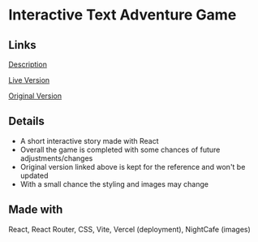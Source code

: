 # Interactive Text Adventure Game

## Links

[Description](https://poets-of-tomorrows-world.vercel.app/description)

[Live Version](https://poets-of-tomorrows-world.vercel.app/)

[Original Version](https://github.com/Dimterion/Interactive-text-adventure-game)

## Details

- A short interactive story made with React
- Overall the game is completed with some chances of future adjustments/changes
- Original version linked above is kept for the reference and won't be updated
- With a small chance the styling and images may change

## Made with

React, React Router, CSS, Vite, Vercel (deployment), NightCafe (images)
